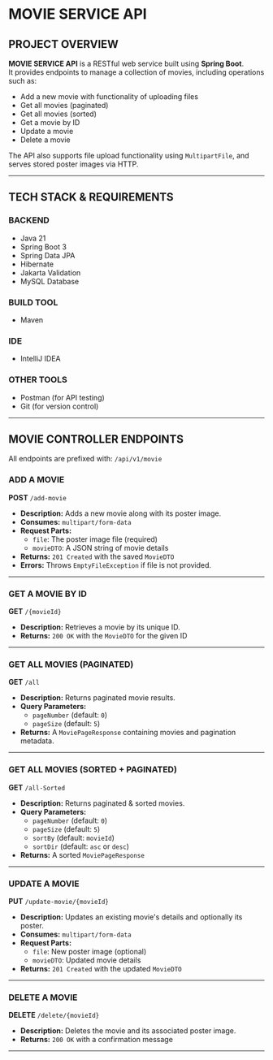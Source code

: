 # MOVIE SERVICE API

## PROJECT OVERVIEW

**MOVIE SERVICE API** is a RESTful web service built using **Spring Boot**.  
It provides endpoints to manage a collection of movies, including operations such as:

- Add a new movie with functionality of uploading files
- Get all movies (paginated)
- Get all movies (sorted)
- Get a movie by ID
- Update a movie
- Delete a movie

The API also supports file upload functionality using `MultipartFile`, and serves stored poster images via HTTP.

---

## TECH STACK & REQUIREMENTS

### BACKEND
- Java 21
- Spring Boot 3
- Spring Data JPA
- Hibernate
- Jakarta Validation
- MySQL Database

### BUILD TOOL
- Maven

### IDE
- IntelliJ IDEA

### OTHER TOOLS
- Postman (for API testing)
- Git (for version control)

---

## MOVIE CONTROLLER ENDPOINTS

All endpoints are prefixed with: `/api/v1/movie`

### ADD A MOVIE

**POST** `/add-movie`

- **Description:** Adds a new movie along with its poster image.
- **Consumes:** `multipart/form-data`
- **Request Parts:**
  - `file`: The poster image file (required)
  - `movieDTO`: A JSON string of movie details
- **Returns:** `201 Created` with the saved `MovieDTO`
- **Errors:** Throws `EmptyFileException` if file is not provided.

---

### GET A MOVIE BY ID

**GET** `/{movieId}`

- **Description:** Retrieves a movie by its unique ID.
- **Returns:** `200 OK` with the `MovieDTO` for the given ID

---

### GET ALL MOVIES (PAGINATED)

**GET** `/all`

- **Description:** Returns paginated movie results.
- **Query Parameters:**
  - `pageNumber` (default: `0`)
  - `pageSize` (default: `5`)
- **Returns:** A `MoviePageResponse` containing movies and pagination metadata.

---

### GET ALL MOVIES (SORTED + PAGINATED)

**GET** `/all-Sorted`

- **Description:** Returns paginated & sorted movies.
- **Query Parameters:**
  - `pageNumber` (default: `0`)
  - `pageSize` (default: `5`)
  - `sortBy` (default: `movieId`)
  - `sortDir` (default: `asc` or `desc`)
- **Returns:** A sorted `MoviePageResponse`

---

### UPDATE A MOVIE

**PUT** `/update-movie/{movieId}`

- **Description:** Updates an existing movie's details and optionally its poster.
- **Consumes:** `multipart/form-data`
- **Request Parts:**
  - `file`: New poster image (optional)
  - `movieDTO`: Updated movie details
- **Returns:** `201 Created` with the updated `MovieDTO`

---

### DELETE A MOVIE

**DELETE** `/delete/{movieId}`

- **Description:** Deletes the movie and its associated poster image.
- **Returns:** `200 OK` with a confirmation message

---
